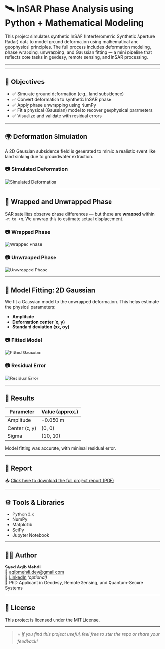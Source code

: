 # 🛰️ InSAR Phase Analysis using Python + Mathematical Modeling

This project simulates synthetic InSAR (Interferometric Synthetic Aperture Radar) data to model ground deformation using mathematical and geophysical principles. The full process includes deformation modeling, phase wrapping, unwrapping, and Gaussian fitting — a mini pipeline that reflects core tasks in geodesy, remote sensing, and InSAR processing.

---



---

## 📌 Objectives

- ✅ Simulate ground deformation (e.g., land subsidence)
- ✅ Convert deformation to synthetic InSAR phase
- ✅ Apply phase unwrapping using NumPy
- ✅ Fit a physical (Gaussian) model to recover geophysical parameters
- ✅ Visualize and validate with residual errors

---

## 🌍 Deformation Simulation

A 2D Gaussian subsidence field is generated to mimic a realistic event like land sinking due to groundwater extraction.

### 📷 Simulated Deformation

![Simulated Deformation](images/simulated_deformation.png)

---

## 🌈 Wrapped and Unwrapped Phase

SAR satellites observe phase differences — but these are **wrapped** within `-π to +π`. We unwrap this to estimate actual displacement.

### 📷 Wrapped Phase

![Wrapped Phase](images/wrapped_phase.png)

### 📷 Unwrapped Phase

![Unwrapped Phase](images/unwrapped_phase.png)

---

## 📐 Model Fitting: 2D Gaussian

We fit a Gaussian model to the unwrapped deformation. This helps estimate the physical parameters:
- **Amplitude**
- **Deformation center (x, y)**
- **Standard deviation (σx, σy)**

### 📷 Fitted Model

![Fitted Gaussian](images/fitted_gaussian.png)

### 📷 Residual Error

![Residual Error](images/residual_error.png)

---

## 🧠 Results

| Parameter     | Value (approx.)  |
|---------------|------------------|
| Amplitude     | -0.050 m         |
| Center (x, y) | (0, 0)           |
| Sigma         | (10, 10)         |

Model fitting was accurate, with minimal residual error.

---

## 📄 Report

📥 [Click here to download the full project report (PDF)](report.pdf)

---

## ⚙️ Tools & Libraries

- Python 3.x
- NumPy
- Matplotlib
- SciPy
- Jupyter Notebook

---

## 👨‍💻 Author

**Syed Aqib Mehdi**  
📧 aqibmehdi.dev@gmail.com  
🔗 [LinkedIn](https://www.linkedin.com/in/YOUR_LINK) *(optional)*  
🎯 PhD Applicant in Geodesy, Remote Sensing, and Quantum-Secure Systems

---

## 📜 License

This project is licensed under the MIT License.

---

> ⭐ *If you find this project useful, feel free to star the repo or share your feedback!*
